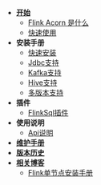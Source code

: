 - [**开始**](#/README)
    - [Flink Acorn 是什么](_homepage.md)
    - [快速使用](/zh-cn/start/快速使用.md)
- **安装手册**
    - [快速安装](/zh-cn/install/快速安装.md)
    - [Jdbc支持](/zh-cn/install/Jdbc支持.md)
    - [Kafka支持](/zh-cn/install/Kafka支持.md)
    - [Hive支持](/zh-cn/install/Hive支持.md)
    - [多版本支持](/zh-cn/install/多版本支持.md)
- **插件**
    - [FlinkSql插件](/zh-cn/plugin/FlinkSql插件.md)
- **使用说明**
    - [Api说明](/zh-cn/reference/Api说明.md)
- [**维护手册**](/zh-cn/contributing.md)
- [**版本历史**](/zh-cn/changelog.md)
- [**相关博客**](/zh-cn/blogs.md)
    - [Flink单节点安装手册](/zh-cn/blogs/Flink单节点安装手册.md)
